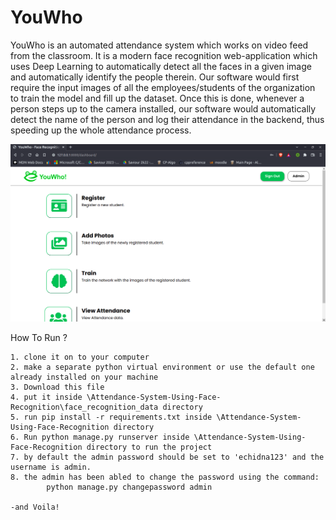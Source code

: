 # YouWho
YouWho is an automated attendance system which works on video feed from the classroom. It is a modern face recognition web-application which uses Deep Learning to automatically detect all the faces in a given image and automatically identify the people therein. 
Our software would first require the input images of all the employees/students of the organization to train the model and fill up the dataset. Once this is done, whenever a person steps up to the camera installed, our software would automatically detect the name of the person and log their attendance in the backend, thus speeding up the whole attendance process.
<p>
	<img src="/User-Interface.png" width="700" />
</p>
How To Run ? 

	1. clone it on to your computer 
	2. make a separate python virtual environment or use the default one already installed on your machine
	3. Download this file
	4. put it inside \Attendance-System-Using-Face-Recognition\face_recognition_data directory
	5. run pip install -r requirements.txt inside \Attendance-System-Using-Face-Recognition directory
	6. Run python manage.py runserver inside \Attendance-System-Using-Face-Recognition directory to run the project
	7. by default the admin password should be set to 'echidna123' and the username is admin.
	8. the admin has been abled to change the password using the command:
	 		python manage.py changepassword admin

	-and Voila!
